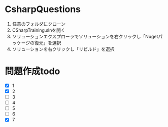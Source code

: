 # CsharpQuestions
1. 任意のフォルダにクローン
2. CSharpTraining.slnを開く
3. ソリューションエクスプローラでソリューションを右クリックし「Nugetパッケージの復元」を選択
4. ソリューションを右クリックし「リビルド」を選択

# 問題作成todo
- [x] 1
- [x] 2
- [ ] 3
- [ ] 4
- [ ] 5
- [ ] 6
- [x] 7
